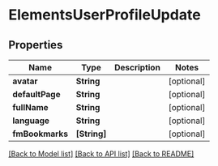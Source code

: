 # ElementsUserProfileUpdate

## Properties

Name | Type | Description | Notes
------------ | ------------- | ------------- | -------------
**avatar** | **String** |  | [optional] 
**defaultPage** | **String** |  | [optional] 
**fullName** | **String** |  | [optional] 
**language** | **String** |  | [optional] 
**fmBookmarks** | **[String]** |  | [optional] 

[[Back to Model list]](../#documentation-for-models) [[Back to API list]](../#documentation-for-api-endpoints) [[Back to README]](../)


